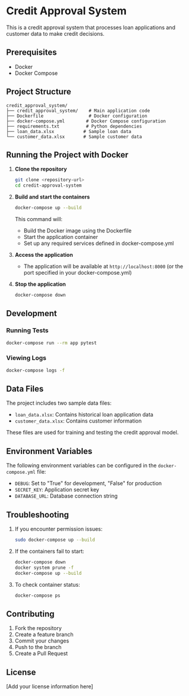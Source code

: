 # Credit Approval System

This is a credit approval system that processes loan applications and customer data to make credit decisions.

## Prerequisites

- Docker
- Docker Compose

## Project Structure

```
credit_approval_system/
├── credit_approval_system/    # Main application code
├── Dockerfile                 # Docker configuration
├── docker-compose.yml        # Docker Compose configuration
├── requirements.txt          # Python dependencies
├── loan_data.xlsx           # Sample loan data
└── customer_data.xlsx       # Sample customer data
```

## Running the Project with Docker

1. **Clone the repository**
   ```bash
   git clone <repository-url>
   cd credit-approval-system
   ```

2. **Build and start the containers**
   ```bash
   docker-compose up --build
   ```
   This command will:
   - Build the Docker image using the Dockerfile
   - Start the application container
   - Set up any required services defined in docker-compose.yml

3. **Access the application**
   - The application will be available at `http://localhost:8000` (or the port specified in your docker-compose.yml)

4. **Stop the application**
   ```bash
   docker-compose down
   ```

## Development

### Running Tests
```bash
docker-compose run --rm app pytest
```

### Viewing Logs
```bash
docker-compose logs -f
```

## Data Files

The project includes two sample data files:
- `loan_data.xlsx`: Contains historical loan application data
- `customer_data.xlsx`: Contains customer information

These files are used for training and testing the credit approval model.

## Environment Variables

The following environment variables can be configured in the `docker-compose.yml` file:

- `DEBUG`: Set to "True" for development, "False" for production
- `SECRET_KEY`: Application secret key
- `DATABASE_URL`: Database connection string

## Troubleshooting

1. If you encounter permission issues:
   ```bash
   sudo docker-compose up --build
   ```

2. If the containers fail to start:
   ```bash
   docker-compose down
   docker system prune -f
   docker-compose up --build
   ```

3. To check container status:
   ```bash
   docker-compose ps
   ```

## Contributing

1. Fork the repository
2. Create a feature branch
3. Commit your changes
4. Push to the branch
5. Create a Pull Request

## License

[Add your license information here] 